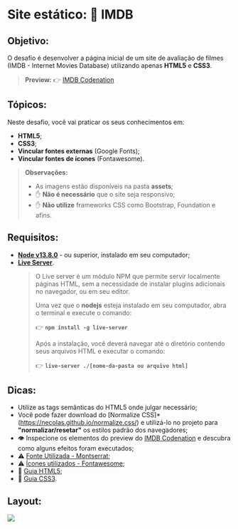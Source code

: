 # Site estático: 🎥 IMDB

## Objetivo:

O desafio é desenvolver a página inicial de um site de avaliação de filmes (IMDB - Internet Movies Database) utilizando apenas **HTML5** e **CSS3**.

> **Preview:**
> 👉 [IMDB Codenation](https://aceleradev-react.netlify.com/aula-01/public/)

## Tópicos:

Neste desafio, você vai praticar os seus conhecimentos em:

- **HTML5**;
- **CSS3**;
- **Vincular fontes externas** (Google Fonts);
- **Vincular fontes de ícones** (Fontawesome).

> **Observações:**
>
> - As imagens estão disponíveis na pasta **assets**;
> - ✋ **Não é necessário** que o site seja responsivo;
> - ✋ **Não utilize** frameworks CSS como Bootstrap, Foundation e afins.

## Requisitos:

- **[Node v13.8.0](https://nodejs.org/en/)** - ou superior, instalado em seu computador;
- **[Live Server](https://www.npmjs.com/package/live-server)**.
  ​
  > O Live server é um módulo NPM que permite servir localmente páginas HTML, sem a necessidade de instalar plugins adicionais no navegador, ou em seu editor.
  >
  > Uma vez que o **nodejs** esteja instalado em seu computador, abra o terminal e execute o comando:
  >
  > 👉 **`npm install -g live-server`**
  >
  > Após a instalação, você deverá navegar até o diretório contendo seus arquivos HTML e executar o comando:
  >
  > 👉 **`live-server ./[nome-da-pasta ou arquivo html]`**

## Dicas:

- Utilize as tags semânticas do HTML5 onde julgar necessário;
- Você pode fazer download do [Normalize CSS]\* (https://necolas.github.io/normalize.css/) e utilizá-lo no projeto para **"normalizar/resetar"** os estilos padrão dos navegadores;
- 👁️ Inspecione os elementos do preview do [IMDB Codenation](https://aceleradev-react.netlify.com/aula-01/public/) e descubra como alguns efeitos foram executados;
- ⚠️ [Fonte Utilizada - Montserrat](https://fonts.google.com/specimen/Montserrat);
- ⚠️ [Ícones utilizados - Fontawesome](https://fonts.google.com/specimen/Montserrat);
- 📜 [Guia HTML5](https://www.w3c.br/pub/Cursos/CursoHTML5/html5-web.pdf);
- 📜 [Guia CSS3](https://www.w3c.br/pub/Materiais/PublicacoesW3C/guia-css-w3cbr.pdf).

## Layout:

![](https://codenation-challenges.s3-us-west-1.amazonaws.com/react-11/image.png)

